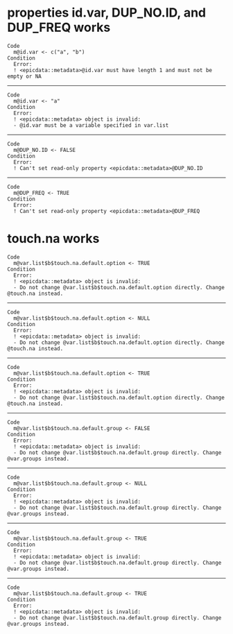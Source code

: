# properties id.var, DUP_NO.ID, and DUP_FREQ works

    Code
      m@id.var <- c("a", "b")
    Condition
      Error:
      ! <epicdata::metadata>@id.var must have length 1 and must not be empty or NA

---

    Code
      m@id.var <- "a"
    Condition
      Error:
      ! <epicdata::metadata> object is invalid:
      - @id.var must be a variable specified in var.list

---

    Code
      m@DUP_NO.ID <- FALSE
    Condition
      Error:
      ! Can't set read-only property <epicdata::metadata>@DUP_NO.ID

---

    Code
      m@DUP_FREQ <- TRUE
    Condition
      Error:
      ! Can't set read-only property <epicdata::metadata>@DUP_FREQ

# touch.na works

    Code
      m@var.list$b$touch.na.default.option <- TRUE
    Condition
      Error:
      ! <epicdata::metadata> object is invalid:
      - Do not change @var.list$b$touch.na.default.option directly. Change @touch.na instead.

---

    Code
      m@var.list$b$touch.na.default.option <- NULL
    Condition
      Error:
      ! <epicdata::metadata> object is invalid:
      - Do not change @var.list$b$touch.na.default.option directly. Change @touch.na instead.

---

    Code
      m@var.list$b$touch.na.default.option <- TRUE
    Condition
      Error:
      ! <epicdata::metadata> object is invalid:
      - Do not change @var.list$b$touch.na.default.option directly. Change @touch.na instead.

---

    Code
      m@var.list$b$touch.na.default.group <- FALSE
    Condition
      Error:
      ! <epicdata::metadata> object is invalid:
      - Do not change @var.list$b$touch.na.default.group directly. Change @var.groups instead.

---

    Code
      m@var.list$b$touch.na.default.group <- NULL
    Condition
      Error:
      ! <epicdata::metadata> object is invalid:
      - Do not change @var.list$b$touch.na.default.group directly. Change @var.groups instead.

---

    Code
      m@var.list$b$touch.na.default.group <- TRUE
    Condition
      Error:
      ! <epicdata::metadata> object is invalid:
      - Do not change @var.list$b$touch.na.default.group directly. Change @var.groups instead.

---

    Code
      m@var.list$b$touch.na.default.group <- TRUE
    Condition
      Error:
      ! <epicdata::metadata> object is invalid:
      - Do not change @var.list$b$touch.na.default.group directly. Change @var.groups instead.

